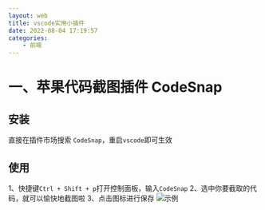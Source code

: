 ```yaml
---
layout: web
title: vscode实用小插件
date: 2022-08-04 17:19:57
categories: 
    - 前端
---
```


# 一、苹果代码截图插件 CodeSnap
## 安装
直接在插件市场搜索 `CodeSnap`，重启`vscode`即可生效

## 使用
1、快捷键`Ctrl + Shift + p`打开控制面板，输入`CodeSnap`
2、选中你要截取的代码，就可以愉快地截图啦
3、点击图标进行保存
![示例](https://s1.328888.xyz/2022/08/04/jMY66.png)


